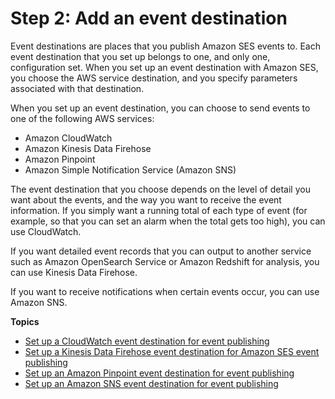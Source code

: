 # Step 2: Add an event destination<a name="event-publishing-add-event-destination"></a>

Event destinations are places that you publish Amazon SES events to\. Each event destination that you set up belongs to one, and only one, configuration set\. When you set up an event destination with Amazon SES, you choose the AWS service destination, and you specify parameters associated with that destination\. 

When you set up an event destination, you can choose to send events to one of the following AWS services:
+ Amazon CloudWatch
+ Amazon Kinesis Data Firehose
+ Amazon Pinpoint
+ Amazon Simple Notification Service \(Amazon SNS\)

The event destination that you choose depends on the level of detail you want about the events, and the way you want to receive the event information\. If you simply want a running total of each type of event \(for example, so that you can set an alarm when the total gets too high\), you can use CloudWatch\.

If you want detailed event records that you can output to another service such as Amazon OpenSearch Service or Amazon Redshift for analysis, you can use Kinesis Data Firehose\.

If you want to receive notifications when certain events occur, you can use Amazon SNS\.

**Topics**
+ [Set up a CloudWatch event destination for event publishing](event-publishing-add-event-destination-cloudwatch.md)
+ [Set up a Kinesis Data Firehose event destination for Amazon SES event publishing](event-publishing-add-event-destination-firehose.md)
+ [Set up an Amazon Pinpoint event destination for event publishing](event-publishing-add-event-destination-pinpoint.md)
+ [Set up an Amazon SNS event destination for event publishing](event-publishing-add-event-destination-sns.md)